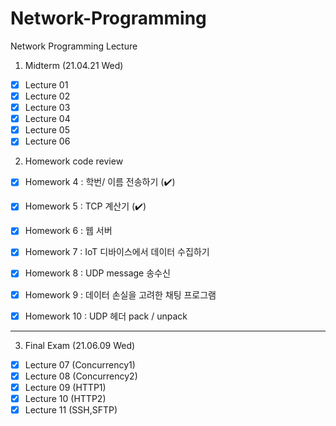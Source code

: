 # Network-Programming
Network Programming Lecture 



1. Midterm (21.04.21 Wed) 

- [X] Lecture 01 
- [X] Lecture 02
- [X] Lecture 03
- [X] Lecture 04
- [X] Lecture 05
- [X] Lecture 06

2. Homework code review

- [x] Homework 4 : 학번/ 이름 전송하기 (✔️)
- [x] Homework 5 : TCP 계산기 (✔️)
- [x] Homework 6 : 웹 서버 
- [x] Homework 7 : IoT 디바이스에서 데이터 수집하기
- [x] Homework 8 : UDP message 송수신
- [x] Homework 9 : 데이터 손실을 고려한 채팅 프로그램
- [x] Homework 10 : UDP 헤더 pack / unpack 


---------------------





3. Final Exam  (21.06.09 Wed)


- [x] Lecture 07 (Concurrency1)
- [x] Lecture 08 (Concurrency2)
- [x] Lecture 09 (HTTP1)
- [x] Lecture 10 (HTTP2)
- [x] Lecture 11 (SSH,SFTP) 

